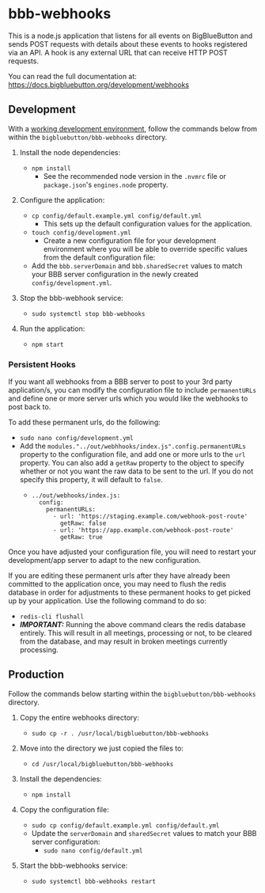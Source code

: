 # bbb-webhooks

This is a node.js application that listens for all events on BigBlueButton and sends POST requests with details about these events to hooks registered via an API. A hook is any external URL that can receive HTTP POST requests.

You can read the full documentation at: https://docs.bigbluebutton.org/development/webhooks


## Development

With a [working development environment](https://docs.bigbluebutton.org/development/guide), follow the commands below from within the `bigbluebutton/bbb-webhooks` directory.

1. Install the node dependencies:
    - `npm install`
      * See the recommended node version in the `.nvmrc` file or `package.json`'s `engines.node` property.

2. Configure the application:
    - `cp config/default.example.yml config/default.yml`
      * This sets up the default configuration values for the application.
    - `touch config/development.yml`
      * Create a new configuration file for your development environment where you will be able to override specific values from the default configuration file:
    - Add the `bbb.serverDomain` and `bbb.sharedSecret` values to match your BBB server configuration in the newly created `config/development.yml`.

3. Stop the bbb-webhook service:
    - `sudo systemctl stop bbb-webhooks`

4. Run the application:
    - `npm start`

### Persistent Hooks

If you want all webhooks from a BBB server to post to your 3rd party application/s, you can modify the configuration file to include `permanentURLs` and define one or more server urls which you would like the webhooks to post back to.

To add these permanent urls, do the following:
 - `sudo nano config/development.yml`
 - Add the `modules."../out/webhhooks/index.js".config.permanentURLs` property to the configuration file, and add one or more urls to the `url` property. You can also add a `getRaw` property to the object to specify whether or not you want the raw data to be sent to the url. If you do not specify this property, it will default to `false`.
    - ```
      ../out/webhooks/index.js:
        config:
          permanentURLs:
            - url: 'https://staging.example.com/webhook-post-route'
              getRaw: false
            - url: 'https://app.example.com/webhook-post-route'
              getRaw: true
      ```

Once you have adjusted your configuration file, you will need to restart your development/app server to adapt to the new configuration.

If you are editing these permanent urls after they have already been committed to the application once, you may need to flush the redis database in order for adjustments to these permanent hooks to get picked up by your application. Use the following command to do so:
 - `redis-cli flushall`
 - **_IMPORTANT:_** Running the above command clears the redis database entirely. This will result in all meetings, processing or not, to be cleared from the database, and may result in broken meetings currently processing.


## Production

Follow the commands below starting within the `bigbluebutton/bbb-webhooks` directory.

1. Copy the entire webhooks directory:
    - `sudo cp -r . /usr/local/bigbluebutton/bbb-webhooks`

2. Move into the directory we just copied the files to:
    - `cd /usr/local/bigbluebutton/bbb-webhooks`

3. Install the dependencies:
    - `npm install`

4. Copy the configuration file:
    - `sudo cp config/default.example.yml config/default.yml`
    - Update the `serverDomain` and `sharedSecret` values to match your BBB server configuration:
        - `sudo nano config/default.yml`

9. Start the bbb-webhooks service:
    - `sudo systemctl bbb-webhooks restart`
